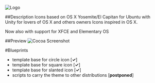 ![Logo](https://raw.githubusercontent.com/libredeb/cocoa-icon-theme/master/cocoa-logo.png)

##Description
Icons based on OS X Yosemite/El Capitan for Ubuntu with Unity for lovers of OS X and others owners Icons inspired in OS X.

Now also with support for XFCE and Elementary OS

##Preview
![Cocoa Screenshot](https://lh3.googleusercontent.com/-VFyorQRdS98/Vl9I6gbgYsI/AAAAAAAAC68/AS9SL5TSZOI/w530-d-h437-p-rw/icons.png)

#Blueprints
* template base for circle icon [__✓__]
* template base for square icon [__✓__]
* template base for slanted icon [__✓__]
* scripts to carry the theme to other distributions [__postponed__]
